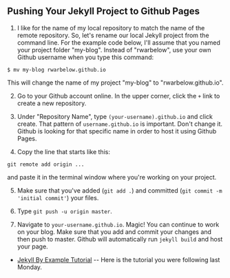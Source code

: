 ## Pushing Your Jekyll Project to Github Pages

1) I like for the name of my local repository to match the name of the remote repository. So, let's rename our local Jekyll project from the command line. For the example code below, I'll assume that you named your project folder "my-blog". Instead of "rwarbelow", use your own Github username when you type this command:

```
$ mv my-blog rwarbelow.github.io
```

This will change the name of my project "my-blog" to "rwarbelow.github.io". 

2) Go to your Github account online. In the upper corner, click the `+` link to create a new repository. 

3) Under "Repository Name", type `(your-username).github.io` and click create. That pattern of `username.github.io` is important. Don't change it. Github is looking for that specific name in order to host it using Github Pages. 

4) Copy the line that starts like this:

```
git remote add origin ...
```

and paste it in the terminal window where you're working on your project. 

5) Make sure that you've added (`git add .`) and committed (`git commit -m 'initial commit'`) your files.

6) Type `git push -u origin master`.

7) Navigate to `your-username.github.io`. Magic! You can continue to work on your blog. Make sure that you add and commit your changes and then push to master. Github will automatically run `jekyll build` and host your page. 

* [Jekyll By Example Tutorial](https://www.andrewmunsell.com/tutorials/jekyll-by-example) -- Here is the tutorial you were following last Monday. 
